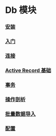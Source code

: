# Db 模块
### [安装](/cn/manual/db/installation)
### [入门](/cn/manual/db/getting_started)
### [连接](/cn/manual/db/connections)
### [Active Record 基础](/cn/manual/db/active_record_basics)
### [事务](/cn/manual/db/transactions)
### [操作剖析](/cn/manual/db/operation_profiling)
### [批量数据导入](/cn/manual/db/batch_data_importing)
### [配置](/cn/manual/db/configuration)
